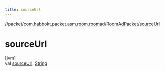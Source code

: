 ```yaml
---
title: sourceUrl
---
```

//[packet](../../../index.html)/[com.habbokt.packet.asm.room.roomad](../index.html)/[RoomAdPacket](index.html)/[sourceUrl](source-url.html)



# sourceUrl



[jvm]\
val [sourceUrl](source-url.html): [String](https://kotlinlang.org/api/latest/jvm/stdlib/kotlin/-string/index.html)




